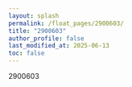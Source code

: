 ```yaml
---
layout: splash
permalink: /float_pages/2900603/
title: "2900603"
author_profile: false
last_modified_at: 2025-06-13
toc: false
---
```

 
2900603
